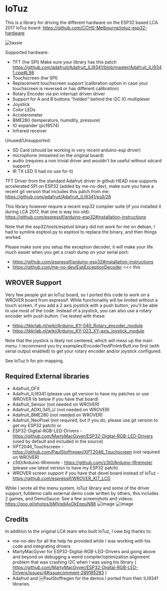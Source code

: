 IoTuz
=====
This is a library for driving the different hardware on the ESP32 based LCA 2017 IoTuz board:
https://github.com/CCHS-Melbourne/iotuz-esp32-hardware

![tassie](https://cloud.githubusercontent.com/assets/1369412/23584813/3b8b49a8-0121-11e7-9833-13882e22dcd4.jpg)

Supported hardware:
- TFT (hw SPI)
  Make sure your library has this patch 
  https://github.com/adafruit/Adafruit_ILI9341/blob/master/Adafruit_ILI9341.cpp#L98
- Touchscreen (hw SPI)
- Replacement touchscreen support (calibration option in case your touchscreen is reversed or has different calibration)
- Rotary Encoder via pin interrupt driven driver
- Support for A and B buttons "hidden" behind the I2C IO multiplexer
- Joystick
- Color LEDs
- Accelerometer
- BME280 (temperature, humidity, pressure)
- IO expander (pcf8574)
- Infrared receiver

Unused/Unsupported:
- SD Card (should be working in very recent arduino-esp driver)
- microphone (miswired on the original board)
- audio (requires a non trivial driver and wouldn't be useful without sdcard support)
- IR TX LED (I had no use for it)

TFT Driver from the standard Adafruit driver in github HEAD now supports 
accelerated SPI on ESP32 (added by me-no-dev), make sure you have a recent
git version that includes this patch from me:
https://github.com/adafruit/Adafruit_ILI9341/pull/26

This library however require a recent esp32 compiler suite (if you installed it during
LCA 2017, that one is way too old):
https://github.com/espressif/arduino-esp32#installation-instructions 

Note that the esp32/tools/esptool binary did not work for me on debian, I had to symlink
esptool.py to esptool to replace the binary, and then things worked.

Please make sure you setup the exception decoder, it will make your life much
easier when you get a crash dump on your serial port:
- https://github.com/espressif/arduino-esp32#installation-instructions 
- https://github.com/me-no-dev/EspExceptionDecoder <<< this

WROVER Support
--------------
Very few people got an IoTuz board, so I ported this code to work on a WROVER board
from expressif. While functionality will be limited without a touch screen, if you add
a 2 axis joystick with a push button, you'll be able to use most of the code.
Instead of a joystick, you can also use a rotary encoder with push button.
I've tested with these:
- https://tkkrlab.nl/wiki/Arduino_KY-040_Rotary_encoder_module
- https://tkkrlab.nl/wiki/Arduino_KY-023_XY-axis_joystick_module

Note that the joystick is likely not centered, which will mess up the main menu.
I recommend you try examples/EncoderTestPinIntrButt.ino first (with serial output enabled)
to get your rotary encoder and/or joystick configured.

See IoTuz.h for pin mapping.



Required External libraries
---------------------------
- Adafruit_GFX
- Adafruit_ILI9341 (please use git version to have my patches or use WROVER lib below if you have that board)
- Adafruit_Sensor (not needed on WROVER)
- Adafruit_ADXL345_U (not needed on WROVER)
- Adafruit_BME280 (not needed on WROVER)
- Adafruit_NeoPixel (not required, but if you do, please use git version to get my ESP32 patch) or
- ESP32-Digital-RGB-LED-Drivers - https://github.com/MartyMacGyver/ESP32-Digital-RGB-LED-Drivers (used by default and included in the source)
- XPT2046_Touchscreen - https://github.com/PaulStoffregen/XPT2046_Touchscreen (not required on WROVER)
- z3t0/Arduino-IRremote - https://github.com/z3t0/Arduino-IRremote/ (please use latest version to have my ESP32 patch)
- WROVER screen support if you have that devel board instead of IoTuz - https://github.com/espressif/WROVER_KIT_LCD

While I wrote all the menu system, IoTuz library and some of the driver support, fulldemo calls 
external demo code written by others, this includes 2 games, and DemoSauce:
See a few screenshots and videos: https://goo.gl/photos/bMVqdiAxDkEppuN88
![image](https://cloud.githubusercontent.com/assets/1369412/23584753/a0dd0492-011f-11e7-9898-dd428205e552.png)
![image](https://cloud.githubusercontent.com/assets/1369412/23584755/a81af3a4-011f-11e7-89b6-86de0ad00fcd.png)


Credits
-------
In addition to the original LCA team who built IoTuz, I owe big thanks to:
- me-no-dev for all the help he provided while I was working with his code and integrating drivers
- MartyMacGyver for ESP32-Digital-RGB-LED-Drivers and going above and beyond on debugging
a weird compiler/optimization alignment problem that was crashing I2C when I was using his library ( https://github.com/MartyMacGyver/ESP32-Digital-RGB-LED-Drivers/issues/4#issuecomment-289185283 )
- Adafruit and ￼PaulStoffregen for the demos I ported from their ILI9341 libraries.
